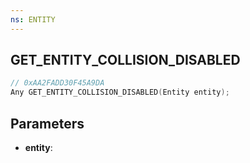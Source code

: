 ```yaml
---
ns: ENTITY
---
```

## GET_ENTITY_COLLISION_DISABLED

```c
// 0xAA2FADD30F45A9DA
Any GET_ENTITY_COLLISION_DISABLED(Entity entity);
```

## Parameters
* **entity**:
